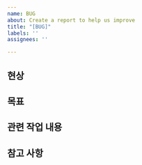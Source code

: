 ```yaml
---
name: BUG
about: Create a report to help us improve
title: "[BUG]"
labels: ''
assignees: ''

---
```


## 현상

## 목표

## 관련 작업 내용

## 참고 사항
